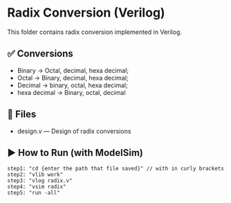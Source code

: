# Radix Conversion (Verilog)

This folder contains radix conversion implemented in Verilog.

## ✅ Conversions
- Binary → Octal, decimal, hexa decimal;
- Octal → Binary, decimal, hexa decimal;
- Decimal → binary, octal, hexa decimal;
- hexa decimal → Binary, octal, decimal

## 📂 Files
- design.v — Design of radix conversions

## ▶ How to Run (with ModelSim)
```
step1: "cd {enter the path that file saved}" // with in curly brackets
step2: "vlib work"
step3: "vlog radix.v"
step4: "vsim radix"
step5: "run -all"
